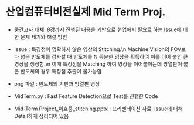 # **산업컴퓨터비전실제 Mid Term Proj.** 

- 중간고사 대체. 8강까지 진행된 내용을 기반으로 현업에서 필요로 하는 Issue에 대한 문제 제기와 해결 방안
- Issue : 특징점이 명확하지 않은 영상의 Stitching.\n
          Machine Vision의 FOV보다 넓은 반도체를 검사할 때 반도체를 N 등분한 영상을 획득하여 이를 이어 붙인 큰 영상을 생성함.\n
          이때 특징점을 Matching 하여 영상을 이어붙이는데 방열판이 붙은 반도체의 경우 특징점 추출이 불가능함

- png 파일 : 반도체의 기판과 방열판 영상
- MidTerm.py : Fast Feature Detection으로 Test를 진행한 Code
- Mid-Term Project_이효중_stitching.pptx : 프리젠테이션 자료. Issue에 대해 Detail하게 정리되어 있음

<p align="center">
  
</p>
</br>
